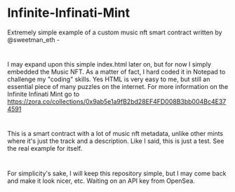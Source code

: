 # Infinite-Infinati-Mint
Extremely simple example of a custom music nft smart contract written by @sweetman_eth - 

# 
I may expand upon this simple index.html later on, but for now I simply embedded the Music NFT. As a matter of fact, I hard coded it in Notepad to challenge my "coding" skills. Yes HTML is very easy to me, but still an essential piece of many puzzles on the internet. For more information on the Infinite Infinati Mint go to https://zora.co/collections/0x9ab5e1a9fB2bd28EF4FD008B3bb004Bc4E374591

# 
This is a smart contract with a lot of music nft metadata, unlike other mints where it's just the track and a description. Like I said, this is just a test. See the real example for itself.

# 
For simplicity's sake, I will keep this repository simple, but I may come back and make it look nicer, etc. Waiting on an API key from OpenSea.
